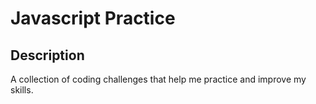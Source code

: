 # Javascript Practice

## Description

A collection of coding challenges that help me practice and improve my skills.
